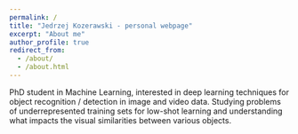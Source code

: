 ```yaml
---
permalink: /
title: "Jedrzej Kozerawski - personal webpage"
excerpt: "About me"
author_profile: true
redirect_from: 
  - /about/
  - /about.html
---
```


PhD student in Machine Learning, interested in deep learning techniques for object recognition / detection in image and video data. Studying problems of underrepresented training sets for low-shot learning and understanding what impacts the visual similarities between various objects.
